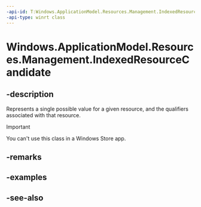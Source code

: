 ----api-id: T:Windows.ApplicationModel.Resources.Management.IndexedResourceCandidate
-api-type: winrt class
---<!-- Class syntax.public class IndexedResourceCandidate : Windows.ApplicationModel.Resources.Management.IIndexedResourceCandidate--># Windows.ApplicationModel.Resources.Management.IndexedResourceCandidate## -descriptionRepresents a single possible value for a given resource, and the qualifiers associated with that resource.> [!IMPORTANT]> You can't use this class in a Windows Store app.## -remarks## -examples## -see-also